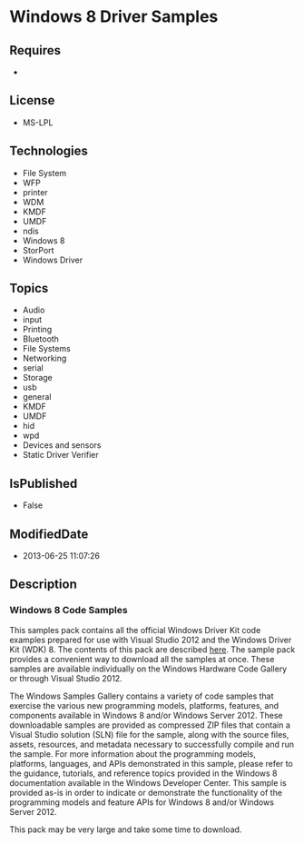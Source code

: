 # Windows 8 Driver Samples
## Requires
* 
## License
* MS-LPL
## Technologies
* File System
* WFP
* printer
* WDM
* KMDF
* UMDF
* ndis
* Windows 8
* StorPort
* Windows Driver
## Topics
* Audio
* input
* Printing
* Bluetooth
* File Systems
* Networking
* serial
* Storage
* usb
* general
* KMDF
* UMDF
* hid
* wpd
* Devices and sensors
* Static Driver Verifier
## IsPublished
* False
## ModifiedDate
* 2013-06-25 11:07:26
## Description

<h3>Windows 8 Code Samples</h3>
<p>This samples pack contains all the official Windows Driver Kit code examples prepared for use with Visual Studio 2012 and the Windows Driver Kit (WDK) 8. The contents of this pack are described
<a href="http://go.microsoft.com/fwlink/?LinkID=309481">here</a>. The sample pack provides a convenient way to download all the samples at once. These samples are available individually on the Windows Hardware Code Gallery or through Visual Studio 2012.</p>
<p>The Windows Samples Gallery contains a variety of code samples that exercise the various new programming models, platforms, features, and components available in Windows 8 and/or Windows Server 2012. These downloadable samples are provided as compressed
 ZIP files that contain a Visual Studio solution (SLN) file for the sample, along with the source files, assets, resources, and metadata necessary to successfully compile and run the sample. For more information about the programming models, platforms, languages,
 and APIs demonstrated in this sample, please refer to the guidance, tutorials, and reference topics provided in the Windows 8 documentation available in the Windows Developer Center. This sample is provided as-is in order to indicate or demonstrate the functionality
 of the programming models and feature APIs for Windows 8 and/or Windows Server 2012.</p>
<p>This pack may be very large and take some time to download.</p>
